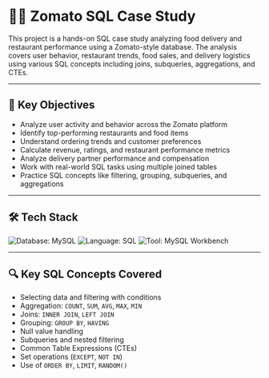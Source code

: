 # 🛵💨 Zomato SQL Case Study

This project is a hands-on SQL case study analyzing food delivery and restaurant performance using a Zomato-style database. The analysis covers user behavior, restaurant trends, food sales, and delivery logistics using various SQL concepts including joins, subqueries, aggregations, and CTEs.

---

## 🎯 Key Objectives

- Analyze user activity and behavior across the Zomato platform
- Identify top-performing restaurants and food items
- Understand ordering trends and customer preferences
- Calculate revenue, ratings, and restaurant performance metrics
- Analyze delivery partner performance and compensation
- Work with real-world SQL tasks using multiple joined tables
- Practice SQL concepts like filtering, grouping, subqueries, and aggregations

---

## 🛠️ Tech Stack
![Database: MySQL](https://img.shields.io/badge/Database-MySQL-00758F?style=for-the-badge&logo=mysql&logoColor=white)
![Language: SQL](https://img.shields.io/badge/Language-SQL-4B8BBE?style=for-the-badge)
![Tool: MySQL Workbench](https://img.shields.io/badge/Tool-MySQL%20Workbench-F9A825?style=for-the-badge&logo=mysql&logoColor=white)

---

## 🔍 Key SQL Concepts Covered

- Selecting data and filtering with conditions
- Aggregation: `COUNT`, `SUM`, `AVG`, `MAX`, `MIN`
- Joins: `INNER JOIN`, `LEFT JOIN`
- Grouping: `GROUP BY`, `HAVING`
- Null value handling
- Subqueries and nested filtering
- Common Table Expressions (CTEs)
- Set operations (`EXCEPT`, `NOT IN`)
- Use of `ORDER BY`, `LIMIT`, `RANDOM()`

